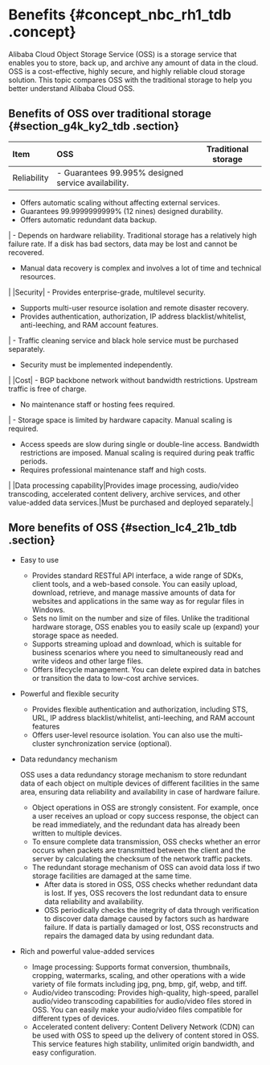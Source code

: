 # Benefits {#concept_nbc_rh1_tdb .concept}

Alibaba Cloud Object Storage Service \(OSS\) is a storage service that enables you to store, back up, and archive any amount of data in the cloud. OSS is a cost-effective, highly secure, and highly reliable cloud storage solution. This topic compares OSS with the traditional storage to help you better understand Alibaba Cloud OSS.

## Benefits of OSS over traditional storage {#section_g4k_ky2_tdb .section}

|Item|OSS|Traditional storage|
|:---|:--|-------------------|
|Reliability| -   Guarantees 99.995% designed service availability.
-   Offers automatic scaling without affecting external services.
-   Guarantees 99.9999999999% \(12 nines\) designed durability.
-   Offers automatic redundant data backup.

 | -   Depends on hardware reliability. Traditional storage has a relatively high failure rate. If a disk has bad sectors, data may be lost and cannot be recovered.
-   Manual data recovery is complex and involves a lot of time and technical resources.

 |
|Security| -   Provides enterprise-grade, multilevel security.
-   Supports multi-user resource isolation and remote disaster recovery.
-   Provides authentication, authorization, IP address blacklist/whitelist, anti-leeching, and RAM account features.

 | -   Traffic cleaning service and black hole service must be purchased separately.
-   Security must be implemented independently.

 |
|Cost| -   BGP backbone network without bandwidth restrictions. Upstream traffic is free of charge.
-   No maintenance staff or hosting fees required.

 | -   Storage space is limited by hardware capacity. Manual scaling is required.
-   Access speeds are slow during single or double-line access. Bandwidth restrictions are imposed. Manual scaling is required during peak traffic periods.
-   Requires professional maintenance staff and high costs.

 |
|Data processing capability|Provides image processing, audio/video transcoding, accelerated content delivery, archive services, and other value-added data services.|Must be purchased and deployed separately.|

## More benefits of OSS {#section_lc4_21b_tdb .section}

-   Easy to use
    -   Provides standard RESTful API interface, a wide range of SDKs, client tools, and a web-based console. You can easily upload, download, retrieve, and manage massive amounts of data for websites and applications in the same way as for regular files in Windows.
    -   Sets no limit on the number and size of files. Unlike the traditional hardware storage, OSS enables you to easily scale up \(expand\) your storage space as needed.
    -   Supports streaming upload and download, which is suitable for business scenarios where you need to simultaneously read and write videos and other large files.
    -   Offers lifecycle management. You can delete expired data in batches or transition the data to low-cost archive services.
-   Powerful and flexible security
    -   Provides flexible authentication and authorization, including STS, URL, IP address blacklist/whitelist, anti-leeching, and RAM account features
    -   Offers user-level resource isolation. You can also use the multi-cluster synchronization service \(optional\).
-   Data redundancy mechanism

    OSS uses a data redundancy storage mechanism to store redundant data of each object on multiple devices of different facilities in the same area, ensuring data reliability and availability in case of hardware failure.

    -   Object operations in OSS are strongly consistent. For example, once a user receives an upload or copy success response, the object can be read immediately, and the redundant data has already been written to multiple devices.
    -   To ensure complete data transmission, OSS checks whether an error occurs when packets are transmitted between the client and the server by calculating the checksum of the network traffic packets.
    -   The redundant storage mechanism of OSS can avoid data loss if two storage facilities are damaged at the same time.
        -   After data is stored in OSS, OSS checks whether redundant data is lost. If yes, OSS recovers the lost redundant data to ensure data reliability and availability.
        -   OSS periodically checks the integrity of data through verification to discover data damage caused by factors such as hardware failure. If data is partially damaged or lost, OSS reconstructs and repairs the damaged data by using redundant data.
-   Rich and powerful value-added services
    -   Image processing: Supports format conversion, thumbnails, cropping, watermarks, scaling, and other operations with a wide variety of file formats including jpg, png, bmp, gif, webp, and tiff.
    -   Audio/video transcoding: Provides high-quality, high-speed, parallel audio/video transcoding capabilities for audio/video files stored in OSS. You can easily make your audio/video files compatible for different types of devices.
    -   Accelerated content delivery: Content Delivery Network \(CDN\) can be used with OSS to speed up the delivery of content stored in OSS. This service features high stability, unlimited origin bandwidth, and easy configuration.

